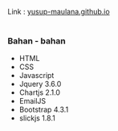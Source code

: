 Link : <a href="yusup-maulana.github.io" target="_blank">yusup-maulana.github.io</a>
<br/><br/>
<h3>Bahan - bahan</h3>
<ul>
<li>HTML</li>
<li>CSS</li>
<li>Javascript</li>
<li>Jquery 3.6.0</li>
<li>Chartjs 2.1.0</li>
<li>EmailJS </li>
<li>Bootstrap 4.3.1</li>
<li>slickjs 1.8.1</li>
</ul>
